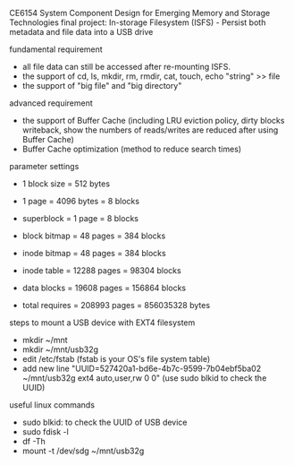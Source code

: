 CE6154 System Component Design for Emerging Memory and Storage Technologies final project: 
In-storage Filesystem (ISFS) - Persist both metadata and file data into a USB drive

fundamental requirement
- all file data can still be accessed after re-mounting ISFS.
- the support of cd, ls, mkdir, rm, rmdir, cat, touch, echo "string" >> file
- the support of "big file" and "big directory"

advanced requirement
- the support of Buffer Cache (including LRU eviction policy, dirty blocks writeback, show the numbers of reads/writes are reduced after using Buffer Cache)
- Buffer Cache optimization (method to reduce search times)

parameter settings
- 1 block size = 512 bytes
- 1 page = 4096 bytes = 8 blocks

- superblock = 1 page = 8 blocks
- block bitmap = 48 pages = 384 blocks
- inode bitmap = 48 pages = 384 blocks
- inode table = 12288 pages = 98304 blocks
- data blocks = 19608 pages = 156864 blocks

- total requires = 208993 pages = 856035328 bytes

steps to mount a USB device with EXT4 filesystem
- mkdir ~/mnt
- mkdir ~/mnt/usb32g
- edit /etc/fstab   (fstab is your OS's file system table)
- add new line "UUID=527420a1-bd6e-4b7c-9599-7b04ebf5ba02 ~/mnt/usb32g ext4 auto,user,rw 0 0" (use sudo blkid to check the UUID)

useful linux commands
- sudo blkid: to check the UUID of USB device
- sudo fdisk -l
- df -Th
- mount -t /dev/sdg ~/mnt/usb32g